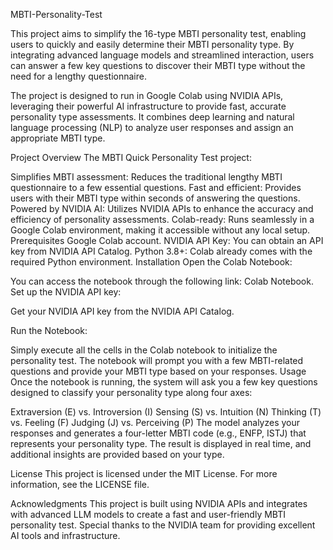 MBTI-Personality-Test

This project aims to simplify the 16-type MBTI personality test, enabling users to quickly and easily determine their MBTI personality type. By integrating advanced language models and streamlined interaction, users can answer a few key questions to discover their MBTI type without the need for a lengthy questionnaire.

The project is designed to run in Google Colab using NVIDIA APIs, leveraging their powerful AI infrastructure to provide fast, accurate personality type assessments. It combines deep learning and natural language processing (NLP) to analyze user responses and assign an appropriate MBTI type.

Project Overview
The MBTI Quick Personality Test project:

Simplifies MBTI assessment: Reduces the traditional lengthy MBTI questionnaire to a few essential questions.
Fast and efficient: Provides users with their MBTI type within seconds of answering the questions.
Powered by NVIDIA AI: Utilizes NVIDIA APIs to enhance the accuracy and efficiency of personality assessments.
Colab-ready: Runs seamlessly in a Google Colab environment, making it accessible without any local setup.
Prerequisites
Google Colab account.
NVIDIA API Key: You can obtain an API key from NVIDIA API Catalog.
Python 3.8+: Colab already comes with the required Python environment.
Installation
Open the Colab Notebook:

You can access the notebook through the following link: Colab Notebook.
Set up the NVIDIA API key:

Get your NVIDIA API key from the NVIDIA API Catalog.

Run the Notebook:

Simply execute all the cells in the Colab notebook to initialize the personality test. The notebook will prompt you with a few MBTI-related questions and provide your MBTI type based on your responses.
Usage
Once the notebook is running, the system will ask you a few key questions designed to classify your personality type along four axes:

Extraversion (E) vs. Introversion (I)
Sensing (S) vs. Intuition (N)
Thinking (T) vs. Feeling (F)
Judging (J) vs. Perceiving (P)
The model analyzes your responses and generates a four-letter MBTI code (e.g., ENFP, ISTJ) that represents your personality type. The result is displayed in real time, and additional insights are provided based on your type.

License
This project is licensed under the MIT License. For more information, see the LICENSE file.

Acknowledgments
This project is built using NVIDIA APIs and integrates with advanced LLM models to create a fast and user-friendly MBTI personality test. Special thanks to the NVIDIA team for providing excellent AI tools and infrastructure.
